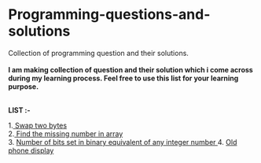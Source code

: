 # Programming-questions-and-solutions</br>
Collection of programming question and their solutions.</br></br>
<b>I am making collection of question and their solution which i come across during my learning process.
Feel free to use this list for your learning purpose.</b></br></br>

<b>LIST :-</b></br>

1.<a href= https://github.com/vivekjain202/Programming-questions-and-solutions/blob/master/swap%20two%20bytes.txt> Swap two bytes</a></br>
2.<a href= https://github.com/vivekjain202/Programming-questions-and-solutions/blob/master/Find%20missing%20numbers%20in%20array.txt> Find the missing number in array</a></br>
3. <a href= https://github.com/vivekjain202/Programming-questions-and-solutions/blob/master/Number%20of%20set%20bits%20in%20a%20number.txt> Number of bits set in binary equivalent of any integer number </a>
4. <a href=https://github.com/vivekjain202/Programming-questions-and-solutions/blob/master/Old%20phone%20display.txt> Old phone display </a></br>
